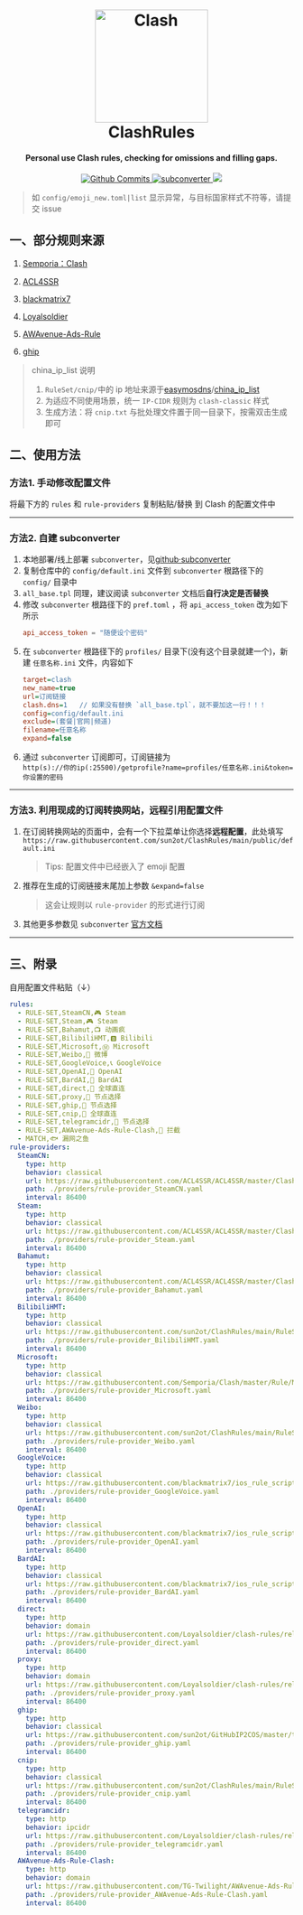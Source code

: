 <h1 align="center">
  <img src="./Clash_Logo.png" alt="Clash" width="200">
  <br>ClashRules<br>
</h1>

<h4 align="center">Personal use Clash rules, checking for omissions and filling gaps.</h4>

<p align="center">
  <a href="https://github.com/sun2ot/ClashRules/commits/main">
    <img src="https://img.shields.io/github/last-commit/sun2ot/ClashRules" alt="Github Commits">
  </a>
  <a href="https://github.com/tindy2013/subconverter">
    <img src="https://img.shields.io/badge/adapt-subconverter-green" alt="subconverter">
  </a>
  <a href="https://github.com/MetaCubeX/mihomo">
    <img src="https://img.shields.io/badge/for-mihomo-brightgreen">
  </a>
</p>

> 如 `config/emoji_new.toml|list` 显示异常，与目标国家样式不符等，请提交 issue

## 一、部分规则来源

1. [Semporia：Clash](https://github.com/Semporia/Clash)

2. [ACL4SSR](https://github.com/ACL4SSR/ACL4SSR)

3. [blackmatrix7](https://github.com/blackmatrix7/ios_rule_script)

4. [Loyalsoldier](https://github.com/Loyalsoldier/clash-rules)
5. [AWAvenue-Ads-Rule](https://github.com/TG-Twilight/AWAvenue-Ads-Rule)
6. [ghip](https://github.com/sun2ot/GitHubIP2COS)

>china_ip_list 说明
>1. `RuleSet/cnip/`中的 ip 地址来源于[easymosdns](https://github.com/pmkol/easymosdns)/[china_ip_list](https://github.com/17mon/china_ip_list/blob/master/china_ip_list.txt)
>2. 为适应不同使用场景，统一 `IP-CIDR` 规则为 `clash-classic` 样式
>3. 生成方法：将 `cnip.txt` 与批处理文件置于同一目录下，按需双击生成即可

## 二、使用方法

### 方法1. 手动修改配置文件

将最下方的 `rules` 和 `rule-providers` 复制粘贴/替换 到 Clash 的配置文件中

---

### 方法2. 自建 subconverter 

1. 本地部署/线上部署 `subconverter`，见[github·subconverter](https://github.com/tindy2013/subconverter/blob/master/README-cn.md)
2. 复制仓库中的 `config/default.ini` 文件到 `subconverter` 根路径下的 `config/` 目录中
3. `all_base.tpl` 同理，建议阅读 `subconverter` 文档后**自行决定是否替换**
4. 修改 `subconverter` 根路径下的 `pref.toml` ，将 `api_access_token` 改为如下所示
    ```toml
    api_access_token = "随便设个密码"
    ```
5. 在 `subconverter` 根路径下的 `profiles/` 目录下(没有这个目录就建一个)，新建 `任意名称.ini` 文件，内容如下
    ```ini
    target=clash
    new_name=true
    url=订阅链接
    clash.dns=1   // 如果没有替换 `all_base.tpl`，就不要加这一行！！！
    config=config/default.ini
    exclude=(套餐|官网|频道)
    filename=任意名称
    expand=false
    ```
6. 通过 `subconverter` 订阅即可，订阅链接为\
`http(s)://你的ip(:25500)/getprofile?name=profiles/任意名称.ini&token=你设置的密码`

---

### 方法3. 利用现成的订阅转换网站，远程引用配置文件

1. 在订阅转换网站的页面中，会有一个下拉菜单让你选择**远程配置**，此处填写\
`https://raw.githubusercontent.com/sun2ot/ClashRules/main/public/default.ini`
    > Tips: 配置文件中已经嵌入了 emoji 配置
2. 推荐在生成的订阅链接末尾加上参数 `&expand=false`
    > 这会让规则以 `rule-provider` 的形式进行订阅
3. 其他更多参数见 `subconverter` [官方文档](https://github.com/tindy2013/subconverter/blob/master/README-cn.md#%E8%B0%83%E7%94%A8%E8%AF%B4%E6%98%8E-%E8%BF%9B%E9%98%B6)

---

## 三、附录

自用配置文件粘贴（↓）

```yaml
rules:
  - RULE-SET,SteamCN,🎮️ Steam
  - RULE-SET,Steam,🎮️ Steam
  - RULE-SET,Bahamut,📺️ 动画疯
  - RULE-SET,BilibiliHMT,🅱 Bilibili
  - RULE-SET,Microsoft,Ⓜ️ Microsoft
  - RULE-SET,Weibo,👊 微博
  - RULE-SET,GoogleVoice,📞 GoogleVoice
  - RULE-SET,OpenAI,🧠 OpenAI
  - RULE-SET,BardAI,🔭 BardAI
  - RULE-SET,direct,🎯 全球直连
  - RULE-SET,proxy,🚀 节点选择
  - RULE-SET,ghip,🚀 节点选择
  - RULE-SET,cnip,🎯 全球直连
  - RULE-SET,telegramcidr,🚀 节点选择
  - RULE-SET,AWAvenue-Ads-Rule-Clash,🚫 拦截
  - MATCH,🐟 漏网之鱼
rule-providers:
  SteamCN:
    type: http
    behavior: classical
    url: https://raw.githubusercontent.com/ACL4SSR/ACL4SSR/master/Clash/Providers/Ruleset/SteamCN.yaml
    path: ./providers/rule-provider_SteamCN.yaml
    interval: 86400
  Steam:
    type: http
    behavior: classical
    url: https://raw.githubusercontent.com/ACL4SSR/ACL4SSR/master/Clash/Providers/Ruleset/Steam.yaml
    path: ./providers/rule-provider_Steam.yaml
    interval: 86400
  Bahamut:
    type: http
    behavior: classical
    url: https://raw.githubusercontent.com/ACL4SSR/ACL4SSR/master/Clash/Providers/Ruleset/Bahamut.yaml
    path: ./providers/rule-provider_Bahamut.yaml
    interval: 86400
  BilibiliHMT:
    type: http
    behavior: classical
    url: https://raw.githubusercontent.com/sun2ot/ClashRules/main/RuleSet/BilibiliHMT.yaml
    path: ./providers/rule-provider_BilibiliHMT.yaml
    interval: 86400
  Microsoft:
    type: http
    behavior: classical
    url: https://raw.githubusercontent.com/Semporia/Clash/master/Rule/Microsoft.yaml
    path: ./providers/rule-provider_Microsoft.yaml
    interval: 86400
  Weibo:
    type: http
    behavior: classical
    url: https://raw.githubusercontent.com/sun2ot/ClashRules/main/RuleSet/Weibo.yaml
    path: ./providers/rule-provider_Weibo.yaml
    interval: 86400
  GoogleVoice:
    type: http
    behavior: classical
    url: https://raw.githubusercontent.com/blackmatrix7/ios_rule_script/master/rule/Clash/GoogleVoice/GoogleVoice.yaml
    path: ./providers/rule-provider_GoogleVoice.yaml
    interval: 86400
  OpenAI:
    type: http
    behavior: classical
    url: https://raw.githubusercontent.com/blackmatrix7/ios_rule_script/master/rule/Clash/OpenAI/OpenAI.yaml
    path: ./providers/rule-provider_OpenAI.yaml
    interval: 86400
  BardAI:
    type: http
    behavior: classical
    url: https://raw.githubusercontent.com/blackmatrix7/ios_rule_script/master/rule/Clash/BardAI/BardAI.yaml
    path: ./providers/rule-provider_BardAI.yaml
    interval: 86400
  direct:
    type: http
    behavior: domain
    url: https://raw.githubusercontent.com/Loyalsoldier/clash-rules/release/direct.txt
    path: ./providers/rule-provider_direct.yaml
    interval: 86400
  proxy:
    type: http
    behavior: domain
    url: https://raw.githubusercontent.com/Loyalsoldier/clash-rules/release/proxy.txt
    path: ./providers/rule-provider_proxy.yaml
    interval: 86400
  ghip:
    type: http
    behavior: classical
    url: https://raw.githubusercontent.com/sun2ot/GitHubIP2COS/master/tmp/ghip.yaml
    path: ./providers/rule-provider_ghip.yaml
    interval: 86400
  cnip:
    type: http
    behavior: classical
    url: https://raw.githubusercontent.com/sun2ot/ClashRules/main/RuleSet/cnip/cnip.yaml
    path: ./providers/rule-provider_cnip.yaml
    interval: 86400
  telegramcidr:
    type: http
    behavior: ipcidr
    url: https://raw.githubusercontent.com/Loyalsoldier/clash-rules/release/telegramcidr.txt
    path: ./providers/rule-provider_telegramcidr.yaml
    interval: 86400
  AWAvenue-Ads-Rule-Clash:
    type: http
    behavior: domain
    url: https://raw.githubusercontent.com/TG-Twilight/AWAvenue-Ads-Rule/main/Filters/AWAvenue-Ads-Rule-Clash.yaml
    path: ./providers/rule-provider_AWAvenue-Ads-Rule-Clash.yaml
    interval: 86400
```
  
